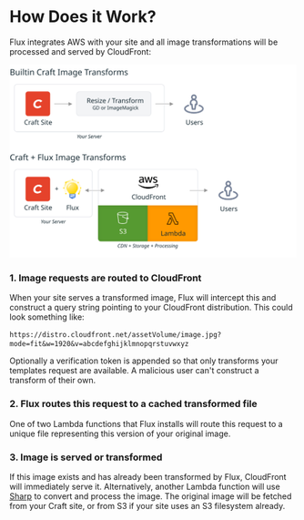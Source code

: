 # How Does it Work?

Flux integrates AWS with your site and all image transformations will be processed and served by CloudFront:

![Flux diagram](../resources/how_it_works.svg)

### 1. Image requests are routed to CloudFront

When your site serves a transformed image, Flux will intercept this and construct a query string pointing to your CloudFront distribution. This could look something like: 

```
https://distro.cloudfront.net/assetVolume/image.jpg?mode=fit&w=1920&v=abcdefghijklmnopqrstuvwxyz
```

Optionally a verification token is appended so that only transforms your templates request are available. A malicious user can't construct a transform of their own.

### 2. Flux routes this request to a cached transformed file

One of two Lambda functions that Flux installs will route this request to a unique file representing this version of your original image.

### 3. Image is served or transformed

If this image exists and has already been transformed by Flux, CloudFront will immediately serve it. Alternatively, another Lambda function will use [Sharp](https://sharp.pixelplumbing.com/) to convert and process the image. The original image will be fetched from your Craft site, or from S3 if your site uses an S3 filesystem already.